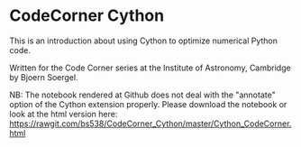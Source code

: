 # CodeCorner Cython

This is an introduction about using Cython to optimize numerical Python code.

Written for the Code Corner series at the Institute of Astronomy, Cambridge by Bjoern Soergel.

NB: The notebook rendered at Github does not deal with the "annotate" option of the Cython extension properly. Please download the notebook or look at the html version here:
https://rawgit.com/bs538/CodeCorner_Cython/master/Cython_CodeCorner.html

